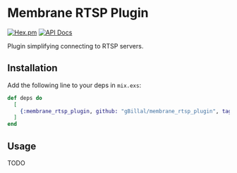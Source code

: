 # Membrane RTSP Plugin

[![Hex.pm](https://img.shields.io/hexpm/v/membrane_rtsp_plugin.svg)](https://hex.pm/packages/membrane_rtsp_plugin)
[![API Docs](https://img.shields.io/badge/api-docs-yellow.svg?style=flat)](https://hexdocs.pm/membrane_rtsp_plugin)

Plugin simplifying connecting to RTSP servers.

## Installation

Add the following line to your deps in `mix.exs`:

```elixir
def deps do
  [
    {:membrane_rtsp_plugin, github: "gBillal/membrane_rtsp_plugin", tag: "v0.1.0"}
  ]
end
```

## Usage

TODO
